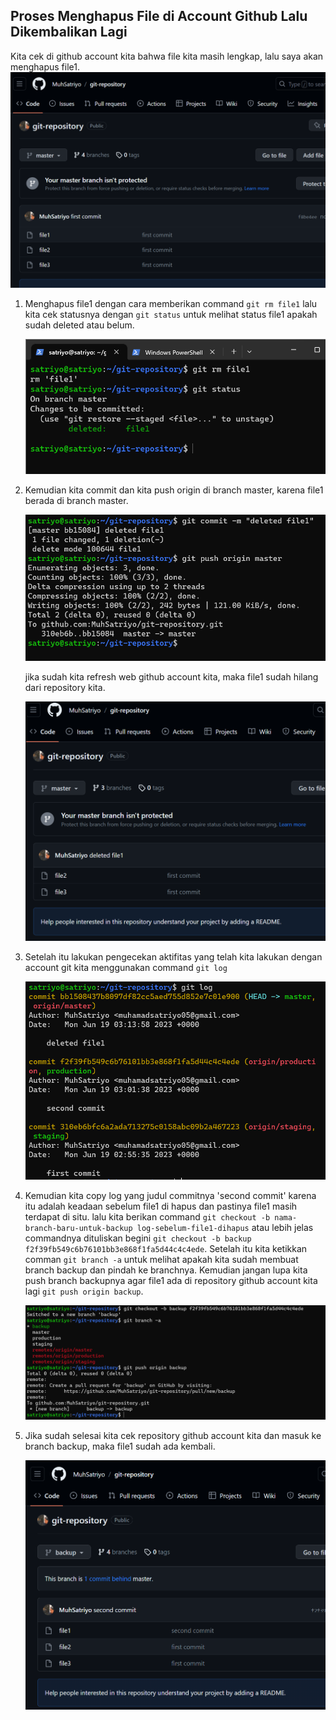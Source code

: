 ## Proses Menghapus File di Account Github Lalu Dikembalikan Lagi

Kita cek di github account kita bahwa file kita masih lengkap, lalu saya akan menghapus file1.
![alt text](https://github.com/MuhSatriyo/devops17-dumbways--Muhammad-Satriyo-Yuwono-/blob/main/Second%20Week/Image/CG0.png?raw=true)

1. Menghapus file1 dengan cara memberikan command ```git rm file1``` lalu kita cek statusnya dengan ```git status``` untuk melihat status file1 apakah sudah deleted atau belum.

   ![alt text](https://github.com/MuhSatriyo/devops17-dumbways--Muhammad-Satriyo-Yuwono-/blob/main/Second%20Week/Image/CG1.png?raw=true)

2. Kemudian kita commit dan kita push origin di branch master, karena file1 berada di branch master.

   ![alt text](https://github.com/MuhSatriyo/devops17-dumbways--Muhammad-Satriyo-Yuwono-/blob/main/Second%20Week/Image/CG2.png?raw=true)

   jika sudah kita refresh web github account kita, maka file1 sudah hilang dari repository kita.

   ![alt text](https://github.com/MuhSatriyo/devops17-dumbways--Muhammad-Satriyo-Yuwono-/blob/main/Second%20Week/Image/CG3.png?raw=true)

3. Setelah itu lakukan pengecekan aktifitas yang telah kita lakukan dengan account git kita menggunakan command ```git log```

   ![alt text](https://github.com/MuhSatriyo/devops17-dumbways--Muhammad-Satriyo-Yuwono-/blob/main/Second%20Week/Image/CG4.png?raw=true)

4. Kemudian kita copy log yang judul commitnya 'second commit' karena itu adalah keadaan sebelum file1 di hapus dan pastinya file1 masih terdapat di situ. lalu kita berikan command ```git checkout -b nama-branch-baru-untuk-backup log-sebelum-file1-dihapus``` atau lebih jelas commandnya dituliskan begini ```git checkout -b backup f2f39fb549c6b76101bb3e868f1fa5d44c4c4ede```. Setelah itu kita ketikkan comman ```git branch -a``` untuk melihat apakah kita sudah membuat branch backup dan pindah ke branchnya. Kemudian jangan lupa kita push branch backupnya agar file1 ada di repository github account kita lagi ```git push origin backup```.

   ![alt text](https://github.com/MuhSatriyo/devops17-dumbways--Muhammad-Satriyo-Yuwono-/blob/main/Second%20Week/Image/CG5.png?raw=true)

5. Jika sudah selesai kita cek repository github account kita dan masuk ke branch backup, maka file1 sudah ada kembali.

   ![alt text](https://github.com/MuhSatriyo/devops17-dumbways--Muhammad-Satriyo-Yuwono-/blob/main/Second%20Week/Image/CG6.png?raw=true)
